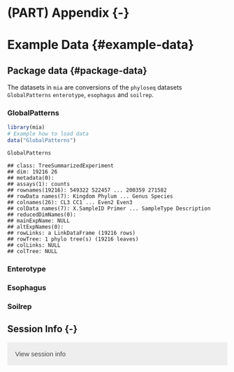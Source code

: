 # (PART) Appendix {-}

# Example Data {#example-data}

<script>
document.addEventListener("click", function (event) {
    if (event.target.classList.contains("rebook-collapse")) {
        event.target.classList.toggle("active");
        var content = event.target.nextElementSibling;
        if (content.style.display === "block") {
            content.style.display = "none";
        } else {
            content.style.display = "block";
        }
    }
})
</script>

<style>
.rebook-collapse {
  background-color: #eee;
  color: #444;
  cursor: pointer;
  padding: 18px;
  width: 100%;
  border: none;
  text-align: left;
  outline: none;
  font-size: 15px;
}

.rebook-content {
  padding: 0 18px;
  display: none;
  overflow: hidden;
  background-color: #f1f1f1;
}
</style>

## Package data {#package-data}

The datasets in `mia` are conversions of the `phyloseq` datasets 
`GlobalPatterns` `enterotype`, `esophagus` and `soilrep`.

### GlobalPatterns


```r
library(mia)
# Example how to load data
data("GlobalPatterns")

GlobalPatterns
```

```
## class: TreeSummarizedExperiment 
## dim: 19216 26 
## metadata(0):
## assays(1): counts
## rownames(19216): 549322 522457 ... 200359 271582
## rowData names(7): Kingdom Phylum ... Genus Species
## colnames(26): CL3 CC1 ... Even2 Even3
## colData names(7): X.SampleID Primer ... SampleType Description
## reducedDimNames(0):
## mainExpName: NULL
## altExpNames(0):
## rowLinks: a LinkDataFrame (19216 rows)
## rowTree: 1 phylo tree(s) (19216 leaves)
## colLinks: NULL
## colTree: NULL
```

### Enterotype


### Esophagus


### Soilrep


## Session Info {-}

<button class="rebook-collapse">View session info</button>
<div class="rebook-content">
```
R version 4.1.0 (2021-05-18)
Platform: x86_64-pc-linux-gnu (64-bit)
Running under: Ubuntu 20.04.2 LTS

Matrix products: default
BLAS/LAPACK: /usr/lib/x86_64-linux-gnu/openblas-pthread/libopenblasp-r0.3.8.so

locale:
 [1] LC_CTYPE=en_US.UTF-8       LC_NUMERIC=C              
 [3] LC_TIME=en_US.UTF-8        LC_COLLATE=en_US.UTF-8    
 [5] LC_MONETARY=en_US.UTF-8    LC_MESSAGES=C             
 [7] LC_PAPER=en_US.UTF-8       LC_NAME=C                 
 [9] LC_ADDRESS=C               LC_TELEPHONE=C            
[11] LC_MEASUREMENT=en_US.UTF-8 LC_IDENTIFICATION=C       

attached base packages:
[1] stats4    stats     graphics  grDevices utils     datasets  methods  
[8] base     

other attached packages:
 [1] mia_1.1.8                      TreeSummarizedExperiment_2.1.3
 [3] Biostrings_2.61.2              XVector_0.33.0                
 [5] SingleCellExperiment_1.15.1    SummarizedExperiment_1.23.1   
 [7] Biobase_2.53.0                 GenomicRanges_1.45.0          
 [9] GenomeInfoDb_1.29.3            IRanges_2.27.0                
[11] S4Vectors_0.31.0               BiocGenerics_0.39.1           
[13] MatrixGenerics_1.5.2           matrixStats_0.60.0            
[15] BiocStyle_2.21.3               rebook_1.3.0                  

loaded via a namespace (and not attached):
 [1] ggbeeswarm_0.6.0            colorspace_2.0-2           
 [3] ellipsis_0.3.2              scuttle_1.3.0              
 [5] BiocNeighbors_1.11.0        ggrepel_0.9.1              
 [7] bit64_4.0.5                 fansi_0.5.0                
 [9] decontam_1.13.0             splines_4.1.0              
[11] codetools_0.2-18            sparseMatrixStats_1.5.0    
[13] cachem_1.0.5                knitr_1.33                 
[15] scater_1.21.3               jsonlite_1.7.2             
[17] cluster_2.1.2               graph_1.71.2               
[19] BiocManager_1.30.16         compiler_4.1.0             
[21] assertthat_0.2.1            Matrix_1.3-4               
[23] fastmap_1.1.0               lazyeval_0.2.2             
[25] BiocSingular_1.9.1          htmltools_0.5.1.1          
[27] tools_4.1.0                 rsvd_1.0.5                 
[29] gtable_0.3.0                glue_1.4.2                 
[31] GenomeInfoDbData_1.2.6      reshape2_1.4.4             
[33] dplyr_1.0.7                 Rcpp_1.0.7                 
[35] jquerylib_0.1.4             vctrs_0.3.8                
[37] ape_5.5                     nlme_3.1-152               
[39] DECIPHER_2.21.0             DelayedMatrixStats_1.15.0  
[41] xfun_0.24                   stringr_1.4.0              
[43] beachmat_2.9.0              lifecycle_1.0.0            
[45] irlba_2.3.3                 XML_3.99-0.6               
[47] zlibbioc_1.39.0             MASS_7.3-54                
[49] scales_1.1.1                parallel_4.1.0             
[51] yaml_2.2.1                  memoise_2.0.0              
[53] gridExtra_2.3               ggplot2_3.3.5              
[55] sass_0.4.0                  stringi_1.7.3              
[57] RSQLite_2.2.7               ScaledMatrix_1.1.0         
[59] tidytree_0.3.4              permute_0.9-5              
[61] filelock_1.0.2              BiocParallel_1.27.2        
[63] rlang_0.4.11                pkgconfig_2.0.3            
[65] bitops_1.0-7                evaluate_0.14              
[67] lattice_0.20-44             purrr_0.3.4                
[69] treeio_1.17.2               CodeDepends_0.6.5          
[71] bit_4.0.4                   tidyselect_1.1.1           
[73] plyr_1.8.6                  magrittr_2.0.1             
[75] bookdown_0.22               R6_2.5.0                   
[77] generics_0.1.0              DelayedArray_0.19.1        
[79] DBI_1.1.1                   mgcv_1.8-36                
[81] pillar_1.6.2                RCurl_1.98-1.3             
[83] tibble_3.1.3                dir.expiry_1.1.0           
[85] crayon_1.4.1                utf8_1.2.2                 
[87] rmarkdown_2.9               viridis_0.6.1              
[89] grid_4.1.0                  blob_1.2.2                 
[91] vegan_2.5-7                 digest_0.6.27              
[93] tidyr_1.1.3                 munsell_0.5.0              
[95] DirichletMultinomial_1.35.0 beeswarm_0.4.0             
[97] viridisLite_0.4.0           vipor_0.4.5                
[99] bslib_0.2.5.1              
```
</div>
